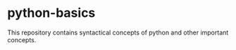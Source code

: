# python-basics

This repository contains syntactical concepts of python and other important concepts.
